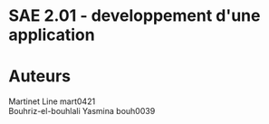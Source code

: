 # SAE 2.01 - developpement d'une application #

# Auteurs #
Martinet Line mart0421  
Bouhriz-el-bouhlali Yasmina bouh0039